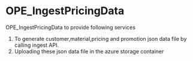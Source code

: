 # OPE_IngestPricingData
OPE_IngestPricingData to provide following services
1) To generate customer,material,pricing and promotion json data file by calling ingest API.
2) Uploading these json data file in the azure storage container

